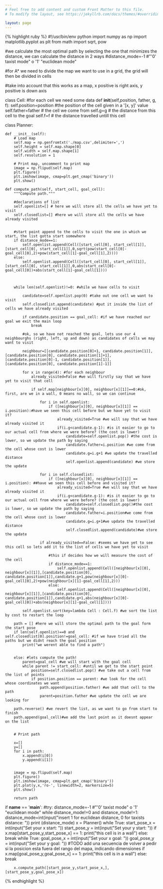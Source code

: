 ```yaml
---
# Feel free to add content and custom Front Matter to this file.
# To modify the layout, see https://jekyllrb.com/docs/themes/#overriding-theme-defaults

layout: page
---
```


{% highlight ruby %}
#!/usr/bin/env python
import numpy as np
import matplotlib.pyplot as plt
from math import sqrt, pow



#we calculate the most optimal path by selecting the one that minimizes the distance, we can calculate the distance in 2 ways
#distance_mode=-1  #"'0' taxist mode" o '1' "euclidean mode"

#for A* we need to divide the map we want to use in a grid, the grid will then be divided in cells

#take into account that this works as a map, x positive is right axis, y positive is down axis


class Cell:  #for each cell we need some data
    def __init__(self,position, father, g, f):
        self.position=position #the position of the cell given in a '[x, y]' value
        self.father=father # the cell we come from
        self.g=g # the distance from this cell to the goal
        self.f=f # the distance travelled untill this cell

class Planner:

    def __init__(self):
        # Load map
        self.map = np.genfromtxt('./map.csv',delimiter=',')
        self.height = self.map.shape[0]
        self.width = self.map.shape[1]
        self.resolution = 1
        
        # Print map, uncomment to print map
        image = np.flipud(self.map)
        plt.figure()
        plt.imshow(image, cmap=plt.get_cmap('binary'))
        plt.show()

    def compute_path(self, start_cell, goal_cell):
        """Compute path."""

        #declarations of list
        self.openlist=[] # here we will store all the cells we have yet to visit
        self.closedlist=[] #here we will store all the cells we have already visited
      

        #start point append to the cells to visit the one in which we start, the list gotta start somewhere
        if distance_mode==1:
            self.openlist.append(Cell([start_cell[0], start_cell[1]],[start_cell[0], start_cell[1]],0,sqrt(pow(start_cell[0]-goal_cell[0],2)+pow(start_cell[1]-goal_cell[1],2))))
        else:
            self.openlist.append(Cell([start_cell[0], start_cell[1]],[start_cell[0], start_cell[1]],0,abs(start_cell[0]-goal_cell[0])+abs(start_cell[1]-goal_cell[1])))
        
        
        
        while len(self.openlist)!=0: #while we have cells to visit

            candidate=self.openlist.pop(0) #take out one cell we want to visit
            self.closedlist.append(candidate) #put it inside the list of cells we have already visited

            if candidate.position == goal_cell: #if we have reached our goal we exit the main loop
                break

            #ok, so we have not reached the goal, lets use our 4 neighbourghs (right, left, up and down) as candidates of cells we may want to visit 

            neighbour=[[candidate.position[0]+1, candidate.position[1]], [candidate.position[0], candidate.position[1]+1], [candidate.position[0]-1, candidate.position[1]], [candidate.position[0], candidate.position[1]-1]]

            for x in range(4): #for each neighbour
                already_visited=False #we will firstly say that we have yet to visit that cell

                if self.map[neighbour[x][0], neighbour[x][1]]==0:#ok, first, are we in a wall, 0 means no wall, so we can continue
                    
                    for i in self.openlist: 
                        if ([neighbour[x][0], neighbour[x][1]] == i.position):#have we seen this cell before but we have yet to visit it?
                            already_visited=True #we will say that we have already visited it
                            if(i.g<candidate.g-1): #is it easier to go to our actual cell from where we were before? (the cost is lower)
                                candidate=self.openlist.pop() #the cost is lower, so we update the path by saying
                                candidate.father=i.position #we come from the cell whose cost is lower
                                candidate.g=i.g+1 #we update the travelled distance
                                self.openlist.append(candidate) #we store the update

                    for i in self.closedlist: 
                        if ([neighbour[x][0], neighbour[x][1]] == i.position): ##have we seen this cell before and visited it?
                            already_visited=True #we will say that we have already visited it
                            if(i.g<candidate.g-1): #is it easier to go to our actual cell from where we were before? (the cost is lower)
                                candidate=self.closedlist.pop()#the cost is lower, so we update the path by saying
                                candidate.father=i.position#we come from the cell whose cost is lower
                                candidate.g=i.g+1#we update the travelled distance
                                self.closedlist.append(candidate)#we store the update
                    
                    if already_visited==False: #seems we have yet to see this cell so lets add it to the list of cells we have yet to visit

                        #this if decides how we will measure the cost of the cell                        
                        if distance_mode==1:
                            self.openlist.append(Cell([neighbour[x][0], neighbour[x][1]],[candidate.position[0], candidate.position[1]],candidate.g+1,pow(neighbour[x][0]-goal_cell[0],2)+pow(neighbour[x][1]-goal_cell[1],2)))
                        else:
                            self.openlist.append(Cell([neighbour[x][0], neighbour[x][1]],[candidate.position[0], candidate.position[1]],candidate.g+1,abs(neighbour[x][0]-goal_cell[0])+abs(neighbour[x][1]-goal_cell[1])))

            self.openlist.sort(key=lambda Cell : Cell.f) #we sort the list by cost to restart the loop 

        path = [] #here we will store the optimal path to the goal form the start pose
        if len(self.openlist)==0 and self.closedlist[0].position!=goal_cell: #if we have tried all the paths but we didnt reach the goal position
            print("we werent able to find a path")


        else: #lets compute the path!
            parent=goal_cell #we will start with the goal cell
            while parent != start_cell: #until we get to the start point
                position=self.closedlist.pop() #we take out a cell from the list of points
                if position.position == parent: #we look for the cell whose coordinates we want
                    path.append(position.father) #we add that cell to the path
                    parent=position.father #we update the cell we are looking for

        path.reverse() #we revert the list, as we want to go from start to finish
        path.append(goal_cell)#we add the last point as it doesnt appear on the list

        
        # Print path
        
        x=[]
        y=[]
        for i in path:
            x.append(i[0])
            y.append(i[1])
        
        
        image = np.flipud(self.map)
        plt.figure()
        plt.imshow(image, cmap=plt.get_cmap('binary'))
        plt.plot(y,x,'ro-', linewidth=2, markersize=5)
        plt.show()
        
        return path

if __name__ == '__main__':
    #try:
        distance_mode=-1  #"'0' taxist mode" o '1' "euclidean mode"
        while distance_mode!=0 and distance_mode!=1:
            distance_mode=int(input("insert 1 for euclidean distance, 0 for taxists distance: "))
            print (distance_mode)
        x = Planner()
        while True:
                start_pose_x = int(input("Set your x start: "))
                start_pose_y = int(input("Set your y start: "))
                if x.map[start_pose_y,start_pose_x] == 1:
                    print("this cell is in a wall")
                else:
                    break
        while True:
                goal_pose_x = int(input("Set your x goal: "))
                goal_pose_y = int(input("Set your y goal: ")) #TODO add una secuencia de volver a pedir si la posicion esta fuera del rango del mapa, indicando dimensiones
                if x.map[goal_pose_y,goal_pose_x] == 1:
                    print("this cell is in a wall")
                else:
                    break
        
        x.compute_path([start_pose_y,start_pose_x,], [start_pose_y,goal_pose_x])
{% endhighlight %}